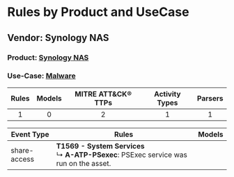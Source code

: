 Rules by Product and UseCase
============================
Vendor: Synology NAS
--------------------
### Product: [Synology NAS](../ds_synology_nas_synology_nas.md)
### Use-Case: [Malware](../../../../UseCases/uc_malware.md)

| Rules | Models | MITRE ATT&CK® TTPs | Activity Types | Parsers |
|:-----:|:------:|:------------------:|:--------------:|:-------:|
|   1   |   0    |         2          |       1        |    1    |

| Event Type   | Rules    | Models |
| ---- | ---- | ------ |
| share-access | <b>T1569 - System Services</b><br> ↳ <b>A-ATP-PSexec</b>: PSExec service was run on the asset. |        |